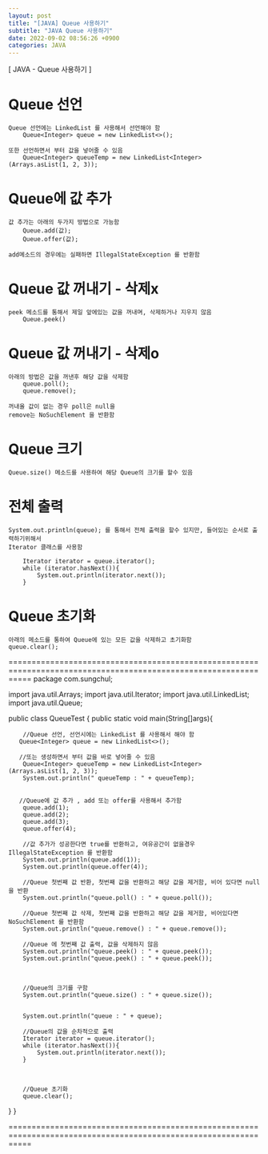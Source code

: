 ```yaml
---
layout: post
title: "[JAVA] Queue 사용하기"
subtitle: "JAVA Queue 사용하기"
date: 2022-09-02 08:56:26 +0900
categories: JAVA
---
```

[ JAVA - Queue 사용하기 ]
	


# Queue 선언
	Queue 선언에는 LinkedList 를 사용해서 선언해야 함	
		Queue<Integer> queue = new LinkedList<>();
	
	또한 선언하면서 부터 값을 넣어줄 수 있음
		Queue<Integer> queueTemp = new LinkedList<Integer>(Arrays.asList(1, 2, 3));
	
# Queue에 값 추가
	값 추가는 아래의 두가지 방법으로 가능함
		Queue.add(값);
		Queue.offer(값);
	
	add메소드의 경우에는 실패하면 IllegalStateException 를 반환함

# Queue 값 꺼내기 - 삭제x
	
	peek 메소드를 통해서 제일 앞에있는 값을 꺼내며, 삭제하거나 지우지 않음
		Queue.peek()

# Queue 값 꺼내기 - 삭제o
	아래의 방법은 값을 꺼낸후 해당 값을 삭제함
		queue.poll();
		queue.remove();
	
	꺼내올 값이 없는 경우 poll은 null을
	remove는 NoSuchElement 을 반환함

# Queue 크기
	Queue.size() 메소드를 사용하여 해당 Queue의 크기를 할수 있음

# 전체 출력
	
	System.out.println(queue); 를 통해서 전체 출력을 할수 있지만, 들어있는 순서로 출력하기위해서
	Iterator 클래스를 사용함

		Iterator iterator = queue.iterator();
		while (iterator.hasNext()){
			System.out.println(iterator.next());
		}


# Queue 초기화
	아래의 메소드를 통하여 Queue에 있는 모든 값을 삭제하고 초기화함
	queue.clear();

=================================================================================================================
package com.sungchul;

import java.util.Arrays;
import java.util.Iterator;
import java.util.LinkedList;
import java.util.Queue;

public class QueueTest {
    public static void main(String[]args){

        //Queue 선언, 선언시에는 LinkedList 를 사용해서 해야 함
       Queue<Integer> queue = new LinkedList<>();

       //또는 생성하면서 부터 값을 바로 넣어줄 수 있음
        Queue<Integer> queueTemp = new LinkedList<Integer>(Arrays.asList(1, 2, 3));
        System.out.println(" queueTemp : " + queueTemp);


       //Queue에 값 추가 , add 또는 offer를 사용해서 추가함
        queue.add(1);
        queue.add(2);
        queue.add(3);
        queue.offer(4);

        //값 추가가 성공한다면 true를 반환하고, 여유공간이 없을경우 IllegalStateException 를 반환함
        System.out.println(queue.add(1));
        System.out.println(queue.offer(4));

        //Queue 첫번째 값 반환, 첫번째 값을 반환하고 해당 값을 제거함, 비어 있다면 null 을 반환
        System.out.println("queue.poll() : " + queue.poll());

        //Queue 첫번째 값 삭제, 첫번째 값을 반환하고 해당 값을 제거함, 비어있다면 NoSuchElement 를 반환함
        System.out.println("queue.remove() : " + queue.remove());

        //Queue 에 첫번째 값 출력, 값을 삭제하지 않음
        System.out.println("queue.peek() : " + queue.peek());
        System.out.println("queue.peek() : " + queue.peek());



        //Queue의 크기를 구함
        System.out.println("queue.size() : " + queue.size());


        System.out.println("queue : " + queue);

        //Queue의 값을 순차적으로 출력
        Iterator iterator = queue.iterator();
        while (iterator.hasNext()){
            System.out.println(iterator.next());
        }



        //Queue 초기화
        queue.clear();





   }
}

=================================================================================================================
